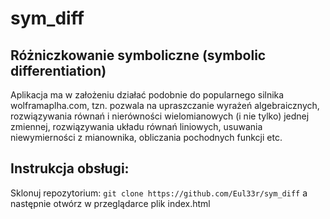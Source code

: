 # sym_diff


## Różniczkowanie symboliczne (symbolic differentiation)

Aplikacja ma w założeniu działać podobnie do popularnego silnika wolframaplha.com, tzn. pozwala na upraszczanie wyrażeń algebraicznych, rozwiązywania równań i nierówności wielomianowych (i nie tylko) jednej zmiennej, rozwiązywania układu równań liniowych, usuwania niewymierności z mianownika, obliczania pochodnych funkcji etc.

## Instrukcja obsługi:
Sklonuj repozytorium: `git clone https://github.com/Eul33r/sym_diff` a następnie otwórz w przeglądarce plik index.html
